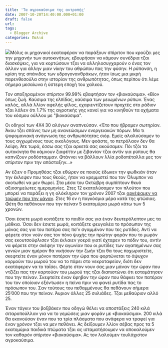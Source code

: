 ```yaml
---
title: 'Τα αγροκαύσιμα της αντροπής'
date: 2007-10-20T14:40:00.000+01:00
draft: false
url: 
tags:
  - Blogger Archive
categories: Παλιά
---
```


[![](https://blogger.googleusercontent.com/img/b/R29vZ2xl/AVvXsEh4U2YViWdZ-r-q9dz7kAT5j-XEoa7XIkU6TexduWQPhKhXn5LOOmQ2822hXptBfe-X4_l02Fv5GU_vyhHdCFm_e7LVgNe5BdicdxbVJNnwM7Nwln79qBltUuJ86wjdvExwDYam_BXsnMQ/s320/keyimg20070522_7845138_0.jpg)](https://blogger.googleusercontent.com/img/b/R29vZ2xl/AVvXsEh4U2YViWdZ-r-q9dz7kAT5j-XEoa7XIkU6TexduWQPhKhXn5LOOmQ2822hXptBfe-X4_l02Fv5GU_vyhHdCFm_e7LVgNe5BdicdxbVJNnwM7Nwln79qBltUuJ86wjdvExwDYam_BXsnMQ/s1600-h/keyimg20070522_7845138_0.jpg)Μόλις οι μηχανικοί εκαταφέραν να παράξουν σπίριτον που κρούζει μες την μηχανήν των αυτοκινήτων, εβουρήσαν να κάμουν συνέδρια τζαι διασκέψεις, για να κορτώσουν τζαι να αλληλοσυγχαρούν ο ένας τον άλλον για άλλην μιαν νίκην του αθρώπου πας την φύσην. Η ρύπανση, η κρίση της σπάνιδος των υδρογονανθράκων, ήταν ίσως μια μικρή παρενθεσούλα στην ιστορίαν της ανθρωπότητας, όπως περίπου ότι λέμε σήμερα μεσαίωνα ή ύστερη εποχή του χαλκού.  
  
Τον αποξηραμένον σπίριτον 99.99% εβαφτήσαν τον «βιοκαύσιμα». «Βίο» όπως ζωή. Καύσιμα της ελπίδας, καύσιμα των μειωμένων ρύπων. Ένας καλός, αλλά λλίον αφελής φίλος, εχαριεντίζετουν προχτές στο ράδιον τζαι λάλεν ότι 1.7% της αγροτικής γης κανεί για να κινηθούν τα οχήματα του κόσμου ούλλου με "βιοκαύσιμα".  
  
Οι οδηγοί των 4Χ4 30 αλόγων αναπνεύσαν. «Έτο που ήβραμεν σωτηρίαν. Άκου τζει σπάνις των μη ανανεώσιμων ενεργειακών πόρων. Μα τι ψοφομανιακή ανάγνωση της ανθρωπότητας σιόρ. Εμείς αλαλούσαμεν το τους αγχωμένους τους οικολόγους. Μεν φοάστε, το πετρόλαον δεν θα λείψη. Άτε τωρά, έσσω σας τζαι αρκετά σας ακούσαμεν. Πόι τζόι τα αυτοκίνητα θα κάμνουν ζιαφέττιν με ζιβανίαν τζαι αντίν για ρύπους θα καπνίζουν ροδόσταμμαν. Φτάννει να βάλλουν λλία ροδοπέταλλα μες τον σπίριτον πριν την απόσταξην...»  
  
Αν έζιεν ο Προμηθέας τζαι εθώρεν σε ποιούς έδωκεν την φωθκιάν όταν την έκλεψεν που τους θεούς, ήταν να κρεμμιστεί που τον Όλυμπον να σκοτωθεί να μεν θωρεί. Στα μέσα του Οκτώβρη συμπίπτουν θκυό αξιοσημείωτες ημερομηνίες. Στες 12 εκαταλύσαμεν τον πλούτον που μπορεί να παράξει η γη ολόκληρον τον χρόνον 2007 τζαι [αρκέψαμεν να τρώμεν που την μάναν](http://acerasanthropophorum.blogspot.com/2007/10/2007.html). Στες 16 εν η παγκόσμια μέρα κατά της φτώσιας. Φέτη θα πεθάνουν που την πείναν 5 εκατομύρια μωρά κάτω των 5 χρονών.  
  
Όσοι έσιετε μωρά κοιτάξετε το παιδίν σας για έναν δευτερόλεπτον μες τα μάθκια. Όσοι δεν έσιετε μωρά, κοιτάξετε φευγαλέα το πρόσωπον της μάνας σας για του πατέρα σας πο’ν σγαμμένον που τες ρυτίδες. Αντί να φέρετε στον νούν σας τον πόνο ψυχής την πρώτην φοράν που το μωρόν σας εκουτσούφλισεν τζαι έκλαιεν γοερά γιατί έχταρεν το πόδιν του, αντίν να φέρετε στην σκέψην την αγωνίαν που οι ρυτίδες των αγαπημένων σας γονιών μιαν ημέραν θα νικήσουν την ζωήν τζαι θα τους ποχωριστείτε, σκεφτείτε έναν μόνον πατέραν την ώρα που φορτώνεται το άψυχον κορμούιν του μωρού του να το πάρει στο νεκροταφείον, διότι δεν εκατάφερεν να το ταΐσει. Φέρτε στον νουν σας μιαν μάναν την ώραν που ντζίζει πας την καρτούαν του μωρού της τζαι διαπιστώνει ότι εσταμάτησεν που την πείναν. Σκεφτείτε έναν έφηβον την ώραν που θάφκει τον πατέραν του τον οποίοιον εξόντωσεν η πείνα πριν να φανεί ρυτίδα πας το πρόσωπον του. Σαν τούτους του πεθαμμένους θα πεθάνουν σήμερα 25’000 που την πείναν. Άυριον άλλες 25 σιιλιάδες. Τζαι μεθαύριον αλλό 25.  
  
Έναν τάγκιν του βοξβάκεν που οδηγώ θέλει να αποστάξεις 240 κιλά σιταροπούλλαν για να το γεμώσεις μιαν φοράν με «βιοκαύσιμα». 200 κιλά θα εκανούσαν έναν που τα τρία πλάσματα που ανάφερα να τραφεί για έναν χρόνον τζαι να μεν πεθάνει. Ας δείξουμεν λλίον σέβας προς τα 5 εκατομύρια παιδικά πτώματα τζαι ας ισταματήσουμεν να αποκαλούμεν τον καθαρόν σπίριτον «βιοκαύσιμα». Ας τον λαλούμεν τουλάχιστον αγροκαύσιμα.
